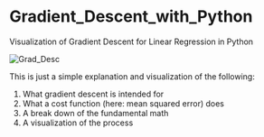# Gradient_Descent_with_Python
Visualization of Gradient Descent for Linear Regression in Python


![Grad_Desc](https://user-images.githubusercontent.com/56002246/147755983-73a03afd-944e-4e98-91c8-3896b715f2f6.gif)


This is just a simple explanation and visualization of the following:

1) What gradient descent is intended for
2) What a cost function (here: mean squared error) does
3) A break down of the fundamental math
4) A visualization of the process




